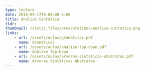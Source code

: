 ```yaml
---
type: lecture
date: 2018-09-17T0:00:00-3:00
title: Análise Sintática
tldr: 
thumbnail: /static_files/presentations/analise-sintatica.png
links: 
    - url: /assets/aulas/gramaticas.pdf
      name: Gramáticas
    - url: /assets/aulas/analise-top-down.pdf
      name: Análise Top-Down
    - url: /assets/aulas/arvores-sintaticas-abstratas.pdf
      name: Árvores Sintáticas Abstratas
---
```


